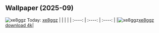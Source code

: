 ## Wallpaper (2025-09)
![xe8ggz](https://w.wallhaven.cc/full/xe/wallhaven-xe8ggz.jpg) Today: [xe8ggz](https://th.wallhaven.cc/small/xe/xe8ggz.jpg)
|      |      |      |
| :----: | :----: | :----: |
|![xe8ggz](https://th.wallhaven.cc/small/xe/xe8ggz.jpg)[xe8ggz download 4k](https://wallhaven.cc/w/xe8ggz)|